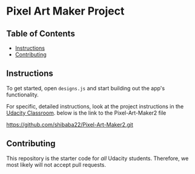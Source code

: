 # Pixel Art Maker Project

## Table of Contents

* [Instructions](#instructions)
* [Contributing](#contributing)

## Instructions

To get started, open `designs.js` and start building out the app's functionality.

For specific, detailed instructions, look at the project instructions in the [Udacity Classroom](https://classroom.udacity.com/me).
below is the link to the Pixel-Art-Maker2 file

https://github.com/shibaba22/Pixel-Art-Maker2.git

## Contributing

This repository is the starter code for _all_ Udacity students. Therefore, we most likely will not accept pull requests.
